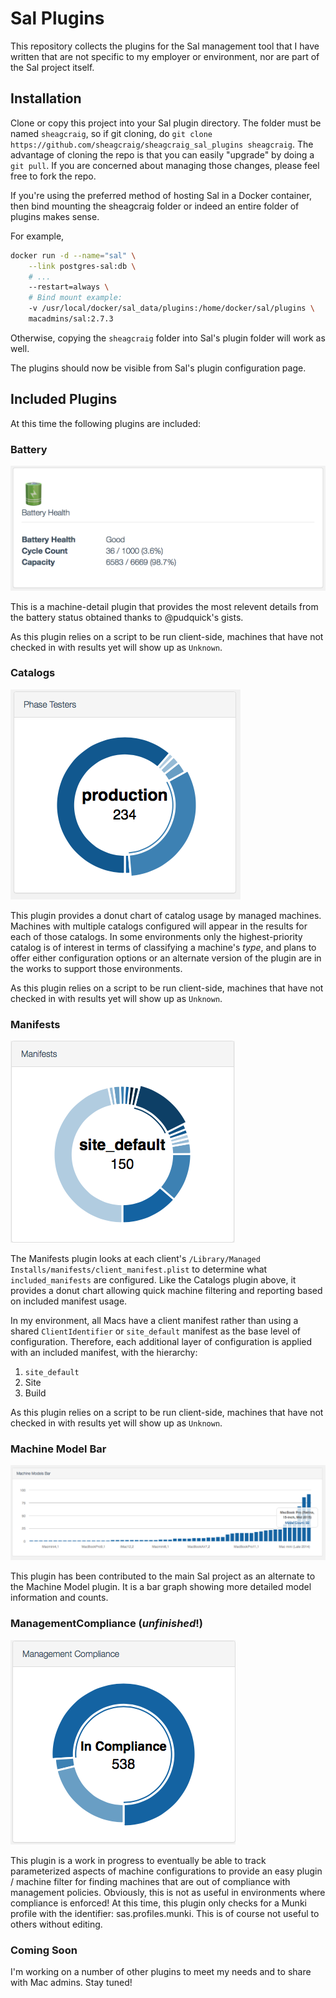 # Sal Plugins
This repository collects the plugins for the Sal management tool that I have
written that are not specific to my employer or environment, nor are part of
the Sal project itself.

## Installation

Clone or copy this project into your Sal plugin directory. The folder must be
named `sheagcraig`, so if git cloning, do `git clone
https://github.com/sheagcraig/sheagcraig_sal_plugins sheagcraig`.  The
advantage of cloning the repo is that you can easily "upgrade" by doing a `git
pull`. If you are concerned about managing those changes, please feel free to
fork the repo.

If you're using the
preferred method of hosting Sal in a Docker container, then bind mounting the
sheagcraig folder or indeed an entire folder of plugins makes sense.

For example,

``` bash
docker run -d --name="sal" \
    --link postgres-sal:db \
	# ...
    --restart=always \
	# Bind mount example:
    -v /usr/local/docker/sal_data/plugins:/home/docker/sal/plugins \
    macadmins/sal:2.7.3
```

Otherwise, copying the `sheagcraig` folder into Sal's plugin folder will work
as well.

The plugins should now be visible from Sal's plugin configuration page.

## Included Plugins
At this time the following plugins are included:

### Battery

![Battery](images/battery.png)

This is a machine-detail plugin that provides the most relevent details from
the battery status obtained thanks to @pudquick's gists.

As this plugin relies on a script to be run client-side, machines that have not
checked in with results yet will show up as `Unknown`.

### Catalogs

![Catalogs](images/catalogs.png)

This plugin provides a donut chart of catalog usage by managed machines.
Machines with multiple catalogs configured will appear in the results for each
of those catalogs. In some environments only the highest-priority catalog is of
interest in terms of classifying a machine's _type_, and plans to offer either
configuration options or an alternate version of the plugin are in the works to
support those environments.

As this plugin relies on a script to be run client-side, machines that have not
checked in with results yet will show up as `Unknown`.

### Manifests

![Manifests](images/manifests.png)

The Manifests plugin looks at each client's `/Library/Managed
Installs/manifests/client_manifest.plist` to determine what
`included_manifests` are configured. Like the Catalogs plugin above, it
provides a donut chart allowing quick machine filtering and reporting based on
included manifest usage.

In my environment, all Macs have a client manifest rather than using a shared
`ClientIdentifier` or `site_default` manifest as the base level of
configuration. Therefore, each additional layer of configuration is applied
with an included manifest, with the hierarchy:

1. `site_default`
2. Site
3. Build

As this plugin relies on a script to be run client-side, machines that have not
checked in with results yet will show up as `Unknown`.

### Machine Model Bar

![Machine Model Bar](images/models.png)

This plugin has been contributed to the main Sal project as an alternate to the
Machine Model plugin. It is a bar graph showing more detailed model information
and counts.

### ManagementCompliance (_unfinished_!)

![Management Compliance](images/compliance.png)

This plugin is a work in progress to eventually be able to track parameterized
aspects of machine configurations to provide an easy plugin / machine filter
for finding machines that are out of compliance with management policies.
Obviously, this is not as useful in environments where compliance is enforced!
At this time, this plugin only checks for a Munki profile with the identifier:
sas.profiles.munki. This is of course not useful to others without editing.

### Coming Soon
I'm working on a number of other plugins to meet my needs and to share with Mac
admins. Stay tuned!